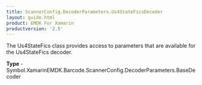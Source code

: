 ```yaml
---
title: ScannerConfig.DecoderParameters.Us4StateFicsDecoder
layout: guide.html 
product: EMDK For Xamarin 
productversion: '2.5' 
---
```

The Us4StateFics class provides access to parameters that are available for the Us4StateFics decoder.

**Type** - Symbol.XamarinEMDK.Barcode.ScannerConfig.DecoderParameters.BaseDecoder



